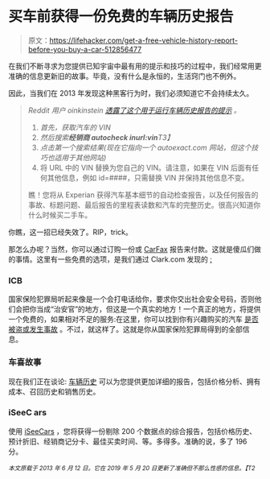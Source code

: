 # 买车前获得一份免费的车辆历史报告

> 原文：<https://lifehacker.com/get-a-free-vehicle-history-report-before-you-buy-a-car-512856477>

在我们不断寻求为您提供已知宇宙中最有用的提示和技巧的过程中，我们经常用更准确的信息更新旧的故事。毕竟，没有什么是永恒的，生活窍门也不例外。



因此，当我们在 2013 年发现这种黑客行为时，我们必须知道它不会持续太久。

> *Reddit 用户 oinkinstein* [*透露了这个用于运行车辆历史报告的提示*](https://www.reddit.com/r/LifeProTips/comments/1g5nfx/lpt_follow_these_easy_steps_to_run_a_free_vehicle/) *。*
> 
> 1.  *首先，获取汽车的 VIN*
> 2.  *然后搜索**经销商 autocheck inurl:vin**T3】*
> 3.  *点击第一个搜索结果(现在它指向一个 autoexact.com 网站，但这个技巧也适用于其他网站)*
> 4.  将 URL 中的 VIN 替换为您自己的 VIN。请注意，如果在 VIN 后面有任何其他信息，例如 id=####，只需替换 VIN 并保持其他信息不变。
> 
> 瞧！您将从 Experian 获得汽车基本细节的自动检查报告，以及任何报告的事故、标题问题、最后报告的里程表读数和汽车的完整历史。很高兴知道你什么时候买二手车。

你瞧，这一招已经失效了。RIP，trick。

那怎么办呢？当然，你可以通过订购一份或 [CarFax](http://www.carfax.com/entry.cfx) 报告来付款。这就是傻瓜们做的事情。这里有一些免费的选项，是我们通过 Clark.com 发现的 [:](https://clark.com/cars/free-vin-report/)

### ICB

国家保险犯罪局听起来像是一个会打电话给你，要求你交出社会安全号码，否则他们会把你当成“治安官”的地方，但这是一个真实的地方！一个真正的地方，将提供一个免费的，如果相对不足的服务:在这里，你可以找到你有兴趣购买的汽车 [是否被盗或发生事故](https://www.nicb.org/vincheck) 。不过，就这样了。这就是你从国家保险犯罪局得到的全部信息。

### 车喜故事

现在我们正在谈论: [车辆历史](https://www.vehiclehistory.com/) 可以为您提供更加详细的报告，包括价格分析、拥有成本、召回历史和销售历史。

### iSeeC ars

使用 [iSeeCars](https://www.iseecars.com/vin) ，您将获得一份剔除 200 个数据点的综合报告，包括价格历史、预计折旧、经销商记分卡、最佳买卖时间、等。多得多。准确的说，多了 196 分。

*<small>本文原载于 2013 年 6 月 12 日。它在 2019 年 5 月 20 日更新了准确但不那么性感的信息。【T2</small>*